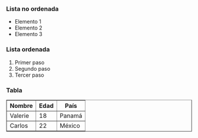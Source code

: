 ### Lista no ordenada
<ul>
<li>Elemento 1</li>
<li>Elemento 2</li>
<li>Elemento 3</li>
</ul>



### Lista ordenada
<ol>
  <li>Primer paso</li>
  <li>Segundo paso</li>
  <li>Tercer paso</li>
</ol>



### Tabla
<table border="1">
  <tr>
    <th>Nombre</th>
    <th>Edad</th>
    <th>País</th>
  </tr>
  <tr>
    <td>Valerie</td>
    <td>18</td>
    <td>Panamá</td>
  </tr>
  <tr>
    <td>Carlos</td>
    <td>22</td>
    <td>México</td>
  </tr>
</table>
